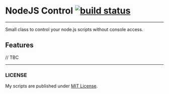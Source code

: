 # NodeJS Control [![build status](https://ci.gitlab.com/projects/4927/status.png?ref=master)](https://ci.gitlab.com/projects/4927?ref=master)

-----

Small class to control your node.js scripts without console access.


## Features

// TBC

-----

### LICENSE
My scripts are published under [MIT License](https://am-wd.de/?p=about#license).
